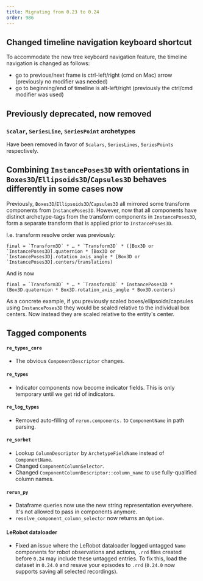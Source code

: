 ```yaml
---
title: Migrating from 0.23 to 0.24
order: 986
---
```

<!--   ^^^ this number must be _decremented_ when you copy/paste this file -->

## Changed timeline navigation keyboard shortcut

To accommodate the new tree keyboard navigation feature, the timeline navigation is changed as follows:

- go to previous/next frame is ctrl-left/right (cmd on Mac) arrow (previously no modifier was needed)
- go to beginning/end of timeline is alt-left/right (previously the ctrl/cmd modifier was used)

## Previously deprecated, now removed

### `Scalar`, `SeriesLine`, `SeriesPoint` archetypes

Have been removed in favor of `Scalars`, `SeriesLines`, `SeriesPoints` respectively.


## Combining `InstancePoses3D` with orientations in `Boxes3D`/`Ellipsoids3D`/`Capsules3D` behaves differently in some cases now

Previously, `Boxes3D`/`Ellipsoids3D`/`Capsules3D` all mirrored some transform components from `InstancePoses3D`.
However, now that all components have distinct archetype-tags from the transform components in `InstancePoses3D`, form a separate transform
that is applied prior to `InstancePoses3D`.

I.e. transform resolve order was previously:
```
final = `Transform3D` * … * `Transform3D` * ([Box3D or `InstancePoses3D].quaternion * [Box3D or `InstancePoses3D].rotation_axis_angle * [Box3D or `InstancePoses3D].centers/translations)
```
And is now
```
final = `Transform3D` * … * `Transform3D` * InstancePoses3D * (Box3D.quaternion * Box3D.rotation_axis_angle * Box3D.centers)
```

As a concrete example, if you previously scaled boxes/ellipsoids/capsules using `InstancePoses3D` they would be scaled relative to the individual box centers.
Now instead they are scaled relative to the entity's center.


## Tagged components

<!-- TODO(grtlr): These are ad-hoc notes from https://github.com/rerun-io/rerun/pull/10082 and need to be cleaned up! -->

#### `re_types_core`

* The obvious `ComponentDescriptor` changes.

#### `re_types`

* Indicator components now become indicator fields. This is only temporary until we get rid of indicators.

#### `re_log_types`

* Removed auto-filling of `rerun.components.` to `ComponentName` in path parsing.

#### `re_sorbet`

* Lookup `ColumnDescriptor` by `ArchetypeFieldName` instead of `ComponentName`.
* Changed `ComponentColumnSelector`.
* Changed `ComponentColumnDescriptor::column_name` to use fully-qualified column names.

#### `rerun_py`

* Dataframe queries now use the new string representation everywhere. It's not allowed to pass in components anymore.
* `resolve_component_column_selector` now returns an `Option`.

#### LeRobot dataloader

* Fixed an issue where the LeRobot dataloader logged untagged `Name` components for robot observations and actions, `.rrd` files created before `0.24` may include these untagged entries. To fix this, load the dataset in `0.24.0` and resave your episodes to `.rrd` (`0.24.0` now supports saving all selected recordings).
